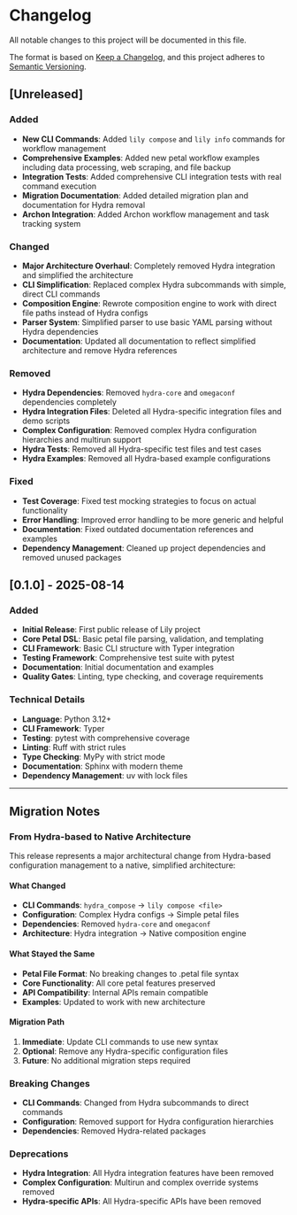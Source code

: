 # Changelog

All notable changes to this project will be documented in this file.

The format is based on [Keep a Changelog](https://keepachangelog.com/en/1.0.0/),
and this project adheres to [Semantic Versioning](https://semver.org/spec/v2.0.0.html).

## [Unreleased]

### Added
- **New CLI Commands**: Added `lily compose` and `lily info` commands for workflow management
- **Comprehensive Examples**: Added new petal workflow examples including data processing, web scraping, and file backup
- **Integration Tests**: Added comprehensive CLI integration tests with real command execution
- **Migration Documentation**: Added detailed migration plan and documentation for Hydra removal
- **Archon Integration**: Added Archon workflow management and task tracking system

### Changed
- **Major Architecture Overhaul**: Completely removed Hydra integration and simplified the architecture
- **CLI Simplification**: Replaced complex Hydra subcommands with simple, direct CLI commands
- **Composition Engine**: Rewrote composition engine to work with direct file paths instead of Hydra configs
- **Parser System**: Simplified parser to use basic YAML parsing without Hydra dependencies
- **Documentation**: Updated all documentation to reflect simplified architecture and remove Hydra references

### Removed
- **Hydra Dependencies**: Removed `hydra-core` and `omegaconf` dependencies completely
- **Hydra Integration Files**: Deleted all Hydra-specific integration files and demo scripts
- **Complex Configuration**: Removed complex Hydra configuration hierarchies and multirun support
- **Hydra Tests**: Removed all Hydra-specific test files and test cases
- **Hydra Examples**: Removed all Hydra-based example configurations

### Fixed
- **Test Coverage**: Fixed test mocking strategies to focus on actual functionality
- **Error Handling**: Improved error handling to be more generic and helpful
- **Documentation**: Fixed outdated documentation references and examples
- **Dependency Management**: Cleaned up project dependencies and removed unused packages

## [0.1.0] - 2025-08-14

### Added
- **Initial Release**: First public release of Lily project
- **Core Petal DSL**: Basic petal file parsing, validation, and templating
- **CLI Framework**: Basic CLI structure with Typer integration
- **Testing Framework**: Comprehensive test suite with pytest
- **Documentation**: Initial documentation and examples
- **Quality Gates**: Linting, type checking, and coverage requirements

### Technical Details
- **Language**: Python 3.12+
- **CLI Framework**: Typer
- **Testing**: pytest with comprehensive coverage
- **Linting**: Ruff with strict rules
- **Type Checking**: MyPy with strict mode
- **Documentation**: Sphinx with modern theme
- **Dependency Management**: uv with lock files

---

## Migration Notes

### From Hydra-based to Native Architecture
This release represents a major architectural change from Hydra-based configuration management to a native, simplified architecture:

#### What Changed
- **CLI Commands**: `hydra_compose` → `lily compose <file>`
- **Configuration**: Complex Hydra configs → Simple petal files
- **Dependencies**: Removed `hydra-core` and `omegaconf`
- **Architecture**: Hydra integration → Native composition engine

#### What Stayed the Same
- **Petal File Format**: No breaking changes to .petal file syntax
- **Core Functionality**: All core petal features preserved
- **API Compatibility**: Internal APIs remain compatible
- **Examples**: Updated to work with new architecture

#### Migration Path
1. **Immediate**: Update CLI commands to use new syntax
2. **Optional**: Remove any Hydra-specific configuration files
3. **Future**: No additional migration steps required

### Breaking Changes
- **CLI Commands**: Changed from Hydra subcommands to direct commands
- **Configuration**: Removed support for Hydra configuration hierarchies
- **Dependencies**: Removed Hydra-related packages

### Deprecations
- **Hydra Integration**: All Hydra integration features have been removed
- **Complex Configuration**: Multirun and complex override systems removed
- **Hydra-specific APIs**: All Hydra-specific APIs have been removed
